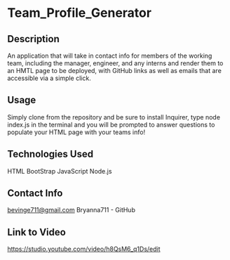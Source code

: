 # Team_Profile_Generator

## Description
An application that will take in contact info for members of the working team, including the manager, engineer, and any interns and render them to an HMTL page to be deployed, with GitHub links as well as emails that are accessible via a simple click.

## Usage
Simply clone from the repository and be sure to install Inquirer, type node index.js in the terminal and you will be prompted to answer questions to populate your HTML page with your teams info!

## Technologies Used

HTML
BootStrap
JavaScript
Node.js

## Contact Info

bevinge711@gmail.com
Bryanna711 - GitHub

## Link to Video
https://studio.youtube.com/video/h8QsM6_q1Ds/edit

